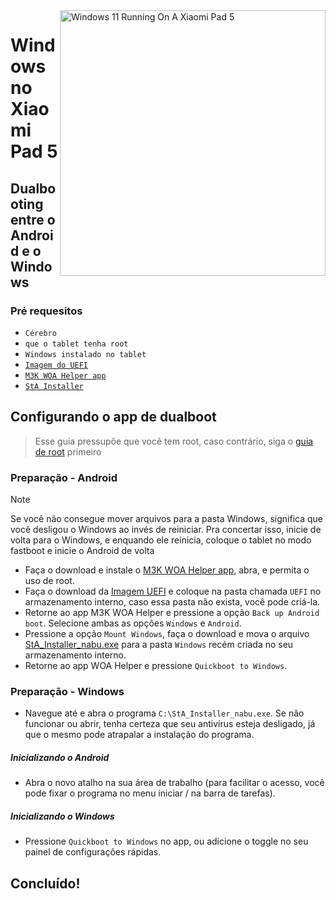 <img align="right" src="https://raw.githubusercontent.com/erdilS/Port-Windows-11-Xiaomi-Pad-5/main/nabu.png" width="425" alt="Windows 11 Running On A Xiaomi Pad 5">


# Windows no Xiaomi Pad 5

## Dualbooting entre o Android e o Windows

### Pré requesitos
- ```Cérebro```
- ```que o tablet tenha root```
- ```Windows instalado no tablet```
- [```Imagem do UEFI```](https://github.com/erdilS/Port-Windows-11-Xiaomi-Pad-5/releases/download/UEFI/uefi-v3.img)
- [```M3K WOA Helper app```](https://github.com/woa-vayu/WoA-Helper-M3K/releases/latest)
- [```StA Installer```](https://github.com/erdilS/Port-Windows-11-Xiaomi-Pad-5/releases/download/dualboot/StA_Installer_nabu.exe)

## Configurando o app de dualboot
> Esse guia pressupõe que você tem root, caso contrário, siga o [guia de root](2-rootguide-pt.md) primeiro

### Preparação - Android
> [!NOTE]
> Se você não consegue mover arquivos para a pasta Windows, significa que você desligou o Windows ao invés de reiniciar. Pra concertar isso, inicie de volta para o Windows, e enquando ele reinicia, coloque o tablet no modo fastboot e inicie o Android de volta

- Faça o download e instale o [M3K WOA Helper app](https://github.com/woa-vayu/WoA-Helper-M3K/releases/latest), abra, e permita o uso de root.
- Faça o download da [Imagem UEFI](https://github.com/erdilS/Port-Windows-11-Xiaomi-Pad-5/releases/download/UEFI/uefi-v3.img) e coloque na pasta chamada `UEFI` no armazenamento interno, caso essa pasta não exista, você pode criá-la.
- Retorne ao app M3K WOA Helper e pressione a opção `Back up Android boot`. Selecione ambas as opções `Windows` e `Android`.
- Pressione a opção `Mount Windows`, faça o download e mova o arquivo [StA_Installer_nabu.exe](https://github.com/erdilS/Port-Windows-11-Xiaomi-Pad-5/releases/download/dualboot/StA_Installer_nabu.exe) para a pasta `Windows` recém criada no seu armazenamento interno.
- Retorne ao app WOA Helper e pressione `Quickboot to Windows`.

### Preparação - Windows
- Navegue até e abra o programa `C:\StA_Installer_nabu.exe`. Se não funcionar ou abrir, tenha certeza que seu antivírus esteja desligado, já que o mesmo pode atrapalar a instalação do programa.

##### Inicializando o Android
  - Abra o novo atalho na sua área de trabalho (para facilitar o acesso, você pode fixar o programa no menu iniciar / na barra de tarefas).

##### Inicializando o Windows
  - Pressione `Quickboot to Windows` no app, ou adicione o toggle no seu painel de configurações rápidas.
  
## Concluído!

